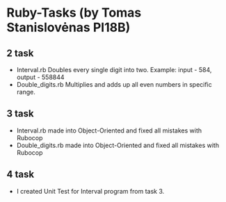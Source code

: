 # Ruby-Tasks (by Tomas Stanislovėnas PI18B)


## 2 task
- Interval.rb Doubles every single digit into two. Example: input - 584, output - 558844
- Double_digits.rb Multiplies and adds up all even numbers in specific range.

## 3 task
- Interval.rb made into Object-Oriented and fixed all mistakes with Rubocop
- Double_digits.rb made into Object-Oriented and fixed all mistakes with Rubocop

## 4 task
- I created Unit Test for Interval program from task 3.

